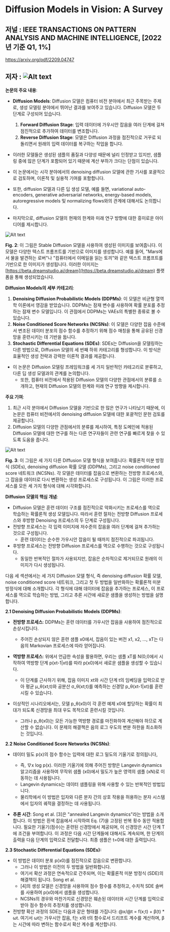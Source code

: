 # Diffusion Models in Vision: A Survey

## 저널 : IEEE TRANSACTIONS ON PATTERN ANALYSIS AND MACHINE INTELLIGENCE, [2022년 기준 Q1, 1%]

https://arxiv.org/pdf/2209.04747

## 저자 :  ![Alt text](image.png)


**논문의 주요 내용**:
- **Diffusion Models**: Diffusion 모델은 컴퓨터 비전 분야에서 최근 주목받는 주제로, 생성 모델링 분야에서 뛰어난 결과를 보여주고 있습니다. Diffusion 모델은 두 단계로 구성되어 있습니다.
  1. **Forward Diffusion Stage**: 입력 데이터에 가우시안 잡음을 여러 단계에 걸쳐 점진적으로 추가하여 데이터를 변조합니다.
  2. **Reverse Diffusion Stage**: 모델은 Diffusion 과정을 점진적으로 거꾸로 되돌리면서 원래의 입력 데이터를 복구하는 작업을 합니다.

- 이러한 모델들은 생성된 샘플의 품질과 다양성 때문에 널리 인정받고 있지만, 샘플링 중에 많은 단계가 포함되어 있기 때문에 계산 부하가 크다는 단점이 있습니다.

- 이 논문에서는 시각 분야에서의 denoising diffusion 모델에 관한 기사를 포괄적으로 검토하며, 이론적 및 실용적 기여를 포함합니다.

- 또한, diffusion 모델과 다른 딥 생성 모델, 예를 들면, variational auto-encoders, generative adversarial networks, energy-based models, autoregressive models 및 normalizing flows와의 관계에 대해서도 논의합니다.

- 마지막으로, diffusion 모델의 현재의 한계와 미래 연구 방향에 대한 흥미로운 아이디어를 제시합니다.

![Alt text](image-2.png)

**Fig. 2**: 이 그림은 Stable Diffusion 모델을 사용하여 생성된 이미지를 보여줍니다. 이 모델은 다양한 텍스트 프롬프트를 기반으로 이미지를 생성합니다. 예를 들어, "Mars에서 물을 발견하는 로버"나 "컴퓨터에서 이메일을 읽는 토끼"와 같은 텍스트 프롬프트를 기반으로 한 이미지가 생성됩니다. 이러한 이미지는 [https://beta.dreamstudio.ai/dream](https://beta.dreamstudio.ai/dream) 플랫폼을 통해 생성되었습니다.

**Diffusion Models의 세부 카테고리**:
1. **Denoising Diffusion Probabilistic Models (DDPMs)**: 이 모델은 비균형 열역학 이론에서 영감을 받았습니다. DDPMs는 잠재 변수를 사용하여 확률 분포를 추정하는 잠재 변수 모델입니다. 이 관점에서 DDPMs는 VAEs의 특별한 종류로 볼 수 있습니다.
2. **Noise Conditioned Score Networks (NCSNs)**: 이 모델은 다양한 잡음 수준에서 변조된 데이터 분포의 점수 함수를 추정하기 위해 점수 매칭을 통해 공유된 신경망을 훈련시키는 데 기반을 둡니다.
3. **Stochastic Differential Equations (SDEs)**: SDEs는 Diffusion을 모델링하는 다른 방법으로, Diffusion 모델의 세 번째 하위 카테고리를 형성합니다. 이 방식은 효율적인 생성 전략과 강력한 이론적 결과를 제공합니다.

- 이 논문은 Diffusion 모델링 프레임워크를 세 가지 일반적인 카테고리로 분류하고, 다른 딥 생성 모델과의 관계를 논의합니다. 
  - 또한, 컴퓨터 비전에서 적용된 Diffusion 모델의 다양한 관점에서의 분류를 소개하고, 현재의 Diffusion 모델의 한계와 미래 연구 방향을 제시합니다.

**주요 기여**:
1. 최근 시각 분야에서 Diffusion 모델을 기반으로 한 많은 연구가 나타났기 때문에, 이 논문은 컴퓨터 비전에서의 denoising diffusion 모델에 대한 포괄적인 문헌 검토를 제공합니다.
2. Diffusion 모델의 다양한 관점에서의 분류를 제시하여, 특정 도메인에 적용된 Diffusion 모델에 대한 연구를 하는 다른 연구자들이 관련 연구를 빠르게 찾을 수 있도록 도움을 줍니다.

![Alt text](image-3.png)

**Fig. 3**: 이 그림은 세 가지 다른 Diffusion 모델 형식을 보여줍니다: 확률론적 미분 방정식 (SDEs), denoising diffusion 확률 모델 (DDPMs), 그리고 noise conditioned score 네트워크 (NCSNs). 각 모델은 데이터를 잡음으로 변환하는 전방향 프로세스와, 그 잡음을 데이터로 다시 변환하는 생성 프로세스로 구성됩니다. 이 그림은 이러한 프로세스를 모든 세 가지 형식에 대해 시각화합니다.

**Diffusion 모델의 핵심 개념**:
- Diffusion 모델은 훈련 데이터 구조를 점진적으로 악화시키는 프로세스를 역으로 학습하는 확률론적 생성 모델입니다. 따라서 훈련 절차는 전방향 Diffusion 프로세스와 후방향 Denoising 프로세스의 두 단계로 구성됩니다.
- 전방향 프로세스는 각 입력 이미지에 저수준의 잡음을 여러 단계에 걸쳐 추가하는 것으로 구성됩니다. 
  - 훈련 데이터는 순수한 가우시안 잡음이 될 때까지 점진적으로 파괴됩니다.
- 후방향 프로세스는 전방향 Diffusion 프로세스를 역으로 수행하는 것으로 구성됩니다. 
  - 동일한 반복적인 절차가 사용되지만, 잡음은 순차적으로 제거되므로 원래의 이미지가 다시 생성됩니다.

다음 세 섹션에서는 세 가지 Diffusion 모델 형식, 즉 denoising diffusion 확률 모델, noise conditioned score 네트워크, 그리고 첫 두 방법을 일반화하는 확률론적 미분 방정식에 대해 소개합니다. 각 형식에 대해 데이터에 잡음을 추가하는 프로세스, 이 프로세스를 역으로 학습하는 방법, 그리고 추론 시간에 새로운 샘플을 생성하는 방법을 설명합니다.

**2.1 Denoising Diffusion Probabilistic Models (DDPMs)**:
- **전방향 프로세스**: DDPMs는 훈련 데이터를 가우시안 잡음을 사용하여 점진적으로 손상시킵니다.
  -  주어진 손상되지 않은 훈련 샘플 x0에서, 잡음이 있는 버전 x1, x2, ..., xT는 다음의 Markovian 프로세스에 따라 얻어집니다.


- **역방향 프로세스**: 위에서 언급한 속성을 활용하면, 우리는 샘플 xT를 N(0;I)에서 시작하여 역방향 단계 p(xt-1|xt)를 따라 p(x0)에서 새로운 샘플을 생성할 수 있습니다. 
  - 이 단계를 근사하기 위해, 잡음 이미지 xt와 시간 단계 t의 임베딩을 입력으로 받아 평균 μ_θ(xt;t)와 공분산 σ_θ(xt;t)를 예측하는 신경망 p_θ(xt-1|xt)를 훈련시킬 수 있습니다.
- 이상적인 시나리오에서는, 모델 p_θ(x0)이 각 훈련 예제 x0에 할당하는 확률이 최대가 되도록 신경망을 최대 우도 목적으로 훈련시킬 것입니다. 
  - 그러나 p_θ(x0)는 모든 가능한 역방향 경로를 마진화하여 계산해야 하므로 계산할 수 없습니다. 이 문제의 해결책은 음의 로그 우도의 변분 하한을 최소화하는 것입니다.

**2.2 Noise Conditioned Score Networks (NCSNs)**:
- 데이터 밀도 p(x)의 점수 함수는 입력에 대한 로그 밀도의 기울기로 정의됩니다, 
  - 즉, ∇x log p(x). 이러한 기울기에 의해 주어진 방향은 Langevin dynamics 알고리즘을 사용하여 무작위 샘플 (x0)에서 밀도가 높은 영역의 샘플 (xN)로 이동하는 데 사용됩니다. 
  - Langevin dynamics는 데이터 샘플링을 위해 사용할 수 있는 반복적인 방법입니다. 
  - 물리학에서 이 방법은 입자와 다른 분자 간의 상호 작용을 허용하는 분자 시스템에서 입자의 궤적을 결정하는 데 사용됩니다.
  
- **추론 시간**: Song et al. [3]은 "annealed Langevin dynamics"라는 방법을 소개합니다. 이 방법은 흰색 잡음에서 시작하여 Eq. (7)을 고정된 반복 횟수 동안 적용합니다. 필요한 기울기(점수)는 훈련된 신경망에서 제공되며, 이 신경망은 시간 단계 T에 조건을 부여합니다. 이 과정은 다음 시간 단계들에 대해서도 계속되며, 한 단계의 출력을 다음 단계의 입력으로 전달합니다. 최종 샘플은 t=0에 대한 출력입니다.

**2.3 Stochastic Differential Equations (SDEs):**

- 이 방법은 데이터 분포 p(x0)를 점진적으로 잡음으로 변환합니다. 
  - 그러나 이 방법은 이전의 두 방법을 일반화합니다. 
  - 여기서 확산 과정은 연속적으로 간주되며, 이는 확률론적 미분 방정식 (SDE)의 해결책이 됩니다. Song et al. 
  - [4]의 생성 모델은 신경망을 사용하여 점수 함수를 추정하고, 수치적 SDE 솔버를 사용하여 p(x0)에서 샘플을 생성합니다.
  -  NCSNs의 경우와 마찬가지로 신경망은 훼손된 데이터와 시간 단계를 입력으로 받아 점수 함수의 추정치를 생성합니다.
- 전방향 확산 과정의 SDE는 다음과 같은 형태를 가집니다: @x/@t = f(x;t) + β(t) * ωt. 여기서 ωt는 가우시안 잡음, f는 x와 t의 함수로서 드리프트 계수를 계산하며, β는 시간에 따라 변하는 함수로서 확산 계수를 계산합니다.

